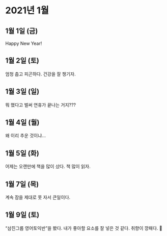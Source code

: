 # 2021년 1월

## 1월 1일 (금)

Happy New Year!

## 1월 2일 (토)

엄청 춥고 피곤하다.
건강을 잘 챙기자.

## 1월 3일 (일)

뭐 했다고 벌써 연휴가 끝나는 거지???

## 1월 4일 (월)

왜 이리 추운 것이냐...

## 1월 5일 (화)

어제는 오랜만에 책을 많이 샀다. 책 많이 읽자.

## 1월 7일 (목)

계속 잠을 제대로 못 자서 큰일이다.

## 1월 9일 (토)

“삼진그룹 영어토익반”을 봤다. 내가 좋아할 요소를 잘 넣은 것 같다. 취향이 깡패다. 👀
